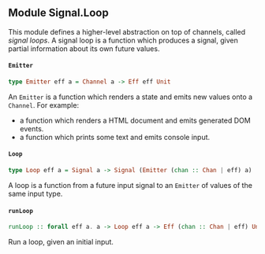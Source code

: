 ## Module Signal.Loop

This module defines a higher-level abstraction on top of channels,
called _signal loops_. A signal loop is a function which produces a
signal, given partial information about its own future values.

#### `Emitter`

``` purescript
type Emitter eff a = Channel a -> Eff eff Unit
```

An `Emitter` is a function which renders a state and emits new values 
onto a `Channel`. For example:

- a function which renders a HTML document and emits generated DOM events.
- a function which prints some text and emits console input.

#### `Loop`

``` purescript
type Loop eff a = Signal a -> Signal (Emitter (chan :: Chan | eff) a)
```

A loop is a function from a future input signal to an `Emitter` of values
of the same input type.

#### `runLoop`

``` purescript
runLoop :: forall eff a. a -> Loop eff a -> Eff (chan :: Chan | eff) Unit
```

Run a loop, given an initial input.


